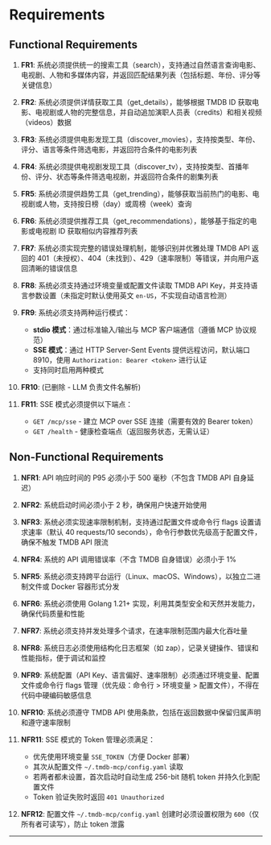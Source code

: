 # Requirements

## Functional Requirements

1. **FR1**: 系统必须提供统一的搜索工具（search），支持通过自然语言查询电影、电视剧、人物和多媒体内容，并返回匹配结果列表（包括标题、年份、评分等关键信息）

2. **FR2**: 系统必须提供详情获取工具（get_details），能够根据 TMDB ID 获取电影、电视剧或人物的完整信息，并自动追加演职人员表（credits）和相关视频（videos）数据

3. **FR3**: 系统必须提供电影发现工具（discover_movies），支持按类型、年份、评分、语言等条件筛选电影，并返回符合条件的电影列表

4. **FR4**: 系统必须提供电视剧发现工具（discover_tv），支持按类型、首播年份、评分、状态等条件筛选电视剧，并返回符合条件的剧集列表

5. **FR5**: 系统必须提供趋势工具（get_trending），能够获取当前热门的电影、电视剧或人物，支持按日榜（day）或周榜（week）查询

6. **FR6**: 系统必须提供推荐工具（get_recommendations），能够基于指定的电影或电视剧 ID 获取相似内容推荐列表

7. **FR7**: 系统必须实现完整的错误处理机制，能够识别并优雅处理 TMDB API 返回的 401（未授权）、404（未找到）、429（速率限制）等错误，并向用户返回清晰的错误信息

8. **FR8**: 系统必须支持通过环境变量或配置文件读取 TMDB API Key，并支持语言参数设置（未指定时默认使用英文 `en-US`，不实现自动语言检测）

9. **FR9**: 系统必须支持两种运行模式：
   - **stdio 模式**：通过标准输入/输出与 MCP 客户端通信（遵循 MCP 协议规范）
   - **SSE 模式**：通过 HTTP Server-Sent Events 提供远程访问，默认端口 8910，使用 `Authorization: Bearer <token>` 进行认证
   - 支持同时启用两种模式

10. **FR10**: (已删除 - LLM 负责文件名解析)

11. **FR11**: SSE 模式必须提供以下端点：
    - `GET /mcp/sse` - 建立 MCP over SSE 连接（需要有效的 Bearer token）
    - `GET /health` - 健康检查端点（返回服务状态，无需认证）

## Non-Functional Requirements

1. **NFR1**: API 响应时间的 P95 必须小于 500 毫秒（不包含 TMDB API 自身延迟）

2. **NFR2**: 系统启动时间必须小于 2 秒，确保用户快速开始使用

3. **NFR3**: 系统必须实现速率限制机制，支持通过配置文件或命令行 flags 设置请求速率（默认 40 requests/10 seconds），命令行参数优先级高于配置文件，确保不触发 TMDB API 限流

4. **NFR4**: 系统的 API 调用错误率（不含 TMDB 自身错误）必须小于 1%

5. **NFR5**: 系统必须支持跨平台运行（Linux、macOS、Windows），以独立二进制文件或 Docker 容器形式分发

6. **NFR6**: 系统必须使用 Golang 1.21+ 实现，利用其类型安全和天然并发能力，确保代码质量和性能

7. **NFR7**: 系统必须支持并发处理多个请求，在速率限制范围内最大化吞吐量

8. **NFR8**: 系统日志必须使用结构化日志框架（如 zap），记录关键操作、错误和性能指标，便于调试和监控

9. **NFR9**: 系统配置（API Key、语言偏好、速率限制）必须通过环境变量、配置文件或命令行 flags 管理（优先级：命令行 > 环境变量 > 配置文件），不得在代码中硬编码敏感信息

10. **NFR10**: 系统必须遵守 TMDB API 使用条款，包括在返回数据中保留归属声明和遵守速率限制

11. **NFR11**: SSE 模式的 Token 管理必须满足：
    - 优先使用环境变量 `SSE_TOKEN`（方便 Docker 部署）
    - 其次从配置文件 `~/.tmdb-mcp/config.yaml` 读取
    - 若两者都未设置，首次启动时自动生成 256-bit 随机 token 并持久化到配置文件
    - Token 验证失败时返回 `401 Unauthorized`

12. **NFR12**: 配置文件 `~/.tmdb-mcp/config.yaml` 创建时必须设置权限为 `600`（仅所有者可读写），防止 token 泄露

---
